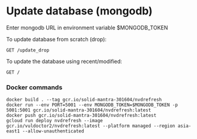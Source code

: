 # Update database (mongodb)

Enter mongodb URL in environment variable $MONGODB_TOKEN

To update database from scratch (drop):

```
GET /update_drop
```

To update the database using recent/modified:

```
GET /
```

### Docker commands

```
docker build . --tag gcr.io/solid-mantra-301604/nvdrefresh
docker run --env PORT=5001 --env MONGODB_TOKEN=$MONGODB_TOKEN -p 5001:5001 gcr.io/solid-mantra-301604/nvdrefresh:latest
docker push gcr.io/solid-mantra-301604/nvdrefresh:latest
gcloud run deploy nvdrefresh --image gcr.io/vuldoctor2/nvdrefresh:latest --platform managed --region asia-east1 --allow-unauthenticated
```
